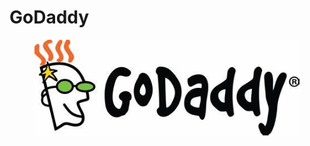 # GoDaddy

<figure><img src="../../.gitbook/assets/Godaddy logo (1).jpg" alt=""><figcaption></figcaption></figure>
